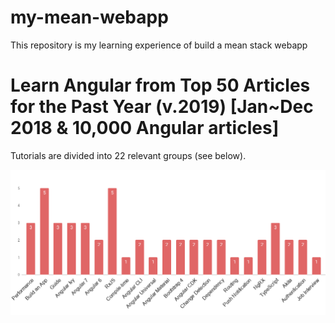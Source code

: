 # my-mean-webapp

This repository is my learning experience of build a mean stack webapp



# Learn Angular from Top 50 Articles for the Past Year (v.2019) [Jan~Dec 2018 & 10,000 Angular articles]
Tutorials are divided into 22 relevant groups (see below).

![Alt text](./images/Angular_Tutorials_Groups.png?raw=true "Title")

